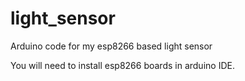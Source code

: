 # light_sensor
Arduino code for my esp8266 based light sensor

You will need to install esp8266 boards in arduino IDE.
